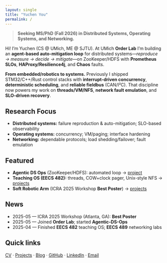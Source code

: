 ```yaml
---
layout: single
title: "Yuchen You"
permalink: /
---
```


> **Seeking MS/PhD (Fall 2026) in Distributed Systems, Operating Systems, and Networking.**

Hi! I’m Yuchen (CS @ UMich, ME @ SJTU). At UMich **Order Lab** I’m building an **agent-based auto-mitigation loop** for distributed systems—*reproduce → measure → decide → mitigate*—on ZooKeeper/HDFS with **Prometheus SLOs**, **HAProxy/Resilience4j**, and **Chaos** faults.

**From embedded/robotics to systems.** Previously I shipped STM32/C++/Rust control stacks with **interrupt-driven concurrency**, **deterministic scheduling**, and **reliable fieldbus** (CAN/I²C). That discipline now powers my work on **threads/VM/NFS**, **network fault emulation**, and **SLO-driven recovery**.

## Research Focus
- **Distributed systems:** failure reproduction & auto-mitigation; SLO-based observability  
- **Operating systems:** concurrency; VM/paging; interface hardening  
- **Networking:** dependable protocols; load shedding/failover; fault emulation

## Featured
- **Agentic DS Ops** (ZooKeeper/HDFS): automated loop → [project](/projects/agentic-ds-ops)  
- **Teaching OS (EECS 482):** threads, COW+clock pager, Unix-style NFS → [projects](/projects/)  
- **Soft Robotic Arm** (ICRA 2025 Workshop **Best Poster**) → [projects](/projects/)

## News
- 2025-05 — ICRA 2025 Workshop (Atlanta, GA): **Best Poster**  
- 2025-05 — Joined **Order Lab**; started **Agentic-DS-Ops**  
- 2025-04 — Finished **EECS 482** teaching OS; **EECS 489** networking labs

## Quick links
[CV](/cv/) · [Projects](/projects/) · [Blog](https://www.whoami-wesleyyou.top) · [GitHub](https://github.com/1WesleyYou) · [LinkedIn](https://www.linkedin.com/in/yuchen-you-1w/) · [Email](mailto:yuchenxr@umich.edu)